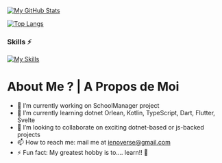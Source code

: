 [![My GitHub Stats](https://github-readme-stats-git-masterrstaa-rickstaa.vercel.app/api?username=8thblattaria&count_private=true&show_icons=true&theme=default&include_all_commits=true)](https://github.com/8thblattaria/github-readme-stats)

[![Top Langs](https://github-readme-stats-git-masterrstaa-rickstaa.vercel.app/api/top-langs/?username=8thblattaria&layout=compact)](https://github.com/anuraghazra/github-readme-stats)

### Skills ⚡
[![My Skills](https://skills.thijs.gg/icons?i=cs,js,dotnet,nodejs,kotlin,css,html,ts,mysql,svelte,dart,sqlite,java,mongodb,python,github,docker,git])](https://skills.thijs.gg) 

# About Me ? | A Propos de Moi
- 🔭 I’m currently working on SchoolManager project
- 🌱 I’m currently learning dotnet Orlean, Kotlin, TypeScript, Dart, Flutter, Svelte
- 👯 I’m looking to collaborate on exciting dotnet-based or js-backed projects
- 📫 How to reach me: mail me at ienoverse@gmail.com
- ⚡ Fun fact: My greatest hobby is to.... learn!! 👀
